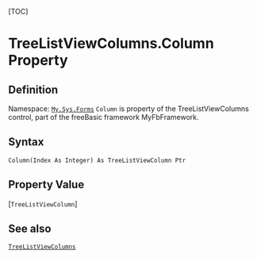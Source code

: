 [TOC]
# TreeListViewColumns.Column Property

## Definition
Namespace: [`My.Sys.Forms`](My.Sys.Forms.md)
`Column` is property of the TreeListViewColumns control, part of the freeBasic framework MyFbFramework.
## Syntax
```freeBasic
Column(Index As Integer) As TreeListViewColumn Ptr
```
## Property Value
[`TreeListViewColumn`]
## See also
[`TreeListViewColumns`](TreeListViewColumns.md)
